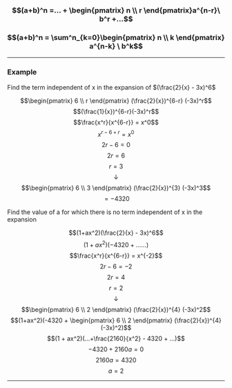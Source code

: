 ### $$(a+b)^n =... + \begin{pmatrix} n \\ r \end{pmatrix}a^{n-r}\ b^r +...$$
### $$(a+b)^n = \sum^n_{k=0}\begin{pmatrix} n \\ k \end{pmatrix} a^{n-k} \ b^k$$
_______
### Example
Find the term independent of x in the expansion of $(\frac{2}{x} - 3x)^6$ 

$$\begin{pmatrix} 6 \\ r \end{pmatrix} (\frac{2}{x})^{6-r} (-3x)^r$$
$$(\frac{1}{x})^{6-r}(-3x)^r$$
$$\frac{x^r}{x^{6-r}} = x^0$$
$$x^{r-6+r} = x^0$$
$$2r-6 = 0$$
$$2r = 6$$
$$r = 3$$
$$\downarrow$$
$$\begin{pmatrix} 6 \\ 3 \end{pmatrix} (\frac{2}{x})^{3} (-3x)^3$$
$$ = -4320$$


Find the value of a for which there is no term independent of x in the expansion

$$(1+ax^2)(\frac{2}{x} - 3x)^6$$
$$(1+ax^2)(-4320 + ......)$$
$$\frac{x^r}{x^{6-r}} = x^{-2}$$
$$2r - 6 = -2$$
$$2r = 4$$
$$r = 2$$
$$\downarrow$$
$$\begin{pmatrix} 6 \\ 2 \end{pmatrix} (\frac{2}{x})^{4} (-3x)^2$$
$$(1+ax^2)(-4320 + \begin{pmatrix} 6 \\ 2 \end{pmatrix} (\frac{2}{x})^{4} (-3x)^2)$$
$$(1 + ax^2)(...+\frac{2160}{x^2} - 4320 + ...)$$
$$-4320 + 2160a = 0$$
$$2160a = 4320$$
$$a = 2$$
________
